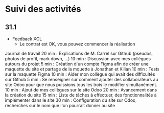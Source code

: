 # Suivi des activités

## 31.1

- Feedback XCL
    - Le contrat est OK, vous pouvez commencer la réalisation

Journal de travail
20 min : Explications de M. Carrel sur Github (pseudos, photos de profil, mark down, ...)
10 min : Discussion avec mes collègues autours du projet
5 min : Création d'un compte Figma afin de créer une maquette du site et partage de la mquette à Jonathan et Kilian 
10 min : Tests sur la maquette Figma
10 min : Aider mon collègue qui avait des difficultés sur Github
5 min : Se renseigner sur comment ajouter des collaborateurs au site Odoo pour que nous puissions tous les trois le modifier simultanément.
10 min : Ajout de mes collègues sur le site Odoo
20 min : Avancement dans la création du site
15 min : Liste de tâches à effectuer, des fonctionnalités à implémenter dans le site
30 min : Configuration du site sur Odoo, recherches sur le nom que l'on pourrait donner au site

